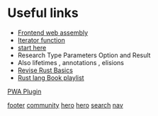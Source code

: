 # Useful links

- [Frontend web assembly ](https://yew.rs/docs/getting-started/starter-templates)
- [Iterator function](https://www.tutorialspoint.com/rust/rust_iterator_and_closure.htm)
- [start here](https://youtu.be/U1EFgCNLDB8)
- Research Type Parameters Option and Result
- Also lifetimes , annotations , elisions
- [Revise Rust Basics](https://github.com/kolynzb/fm-rust-workshop)
- [Rust lang Book playlist](https://www.youtube.com/watch?v=OX9HJsJUDxA&list=PLai5B987bZ9CoVR-QEIN9foz4QCJ0H2Y8)

[PWA Plugin](https://docusaurus.io/docs/api/plugins/@docusaurus/plugin-pwa)

[footer](https://github.com/iota-wiki/iota-wiki)
[community](https://github.com/moja-global/community-website)
[hero](https://github.com/nocalhost/nocalhost.github.io)
[hero](https://github.com/thecodingmachine/react-native-boilerplate/tree/main/documentation)
[search](https://quickwit.io/docs/log-management/overview)
[nav](https://thecodingmachine.github.io/react-native-boilerplate/blog)
